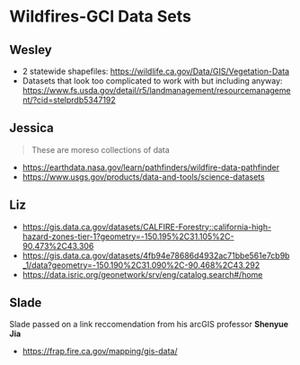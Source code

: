 # Wildfires-GCI Data Sets

## Wesley 
* 2 statewide shapefiles: https://wildlife.ca.gov/Data/GIS/Vegetation-Data
* Datasets that look too complicated to work with but including anyway: https://www.fs.usda.gov/detail/r5/landmanagement/resourcemanagement/?cid=stelprdb5347192

## Jessica 
> These are moreso collections of data
* https://earthdata.nasa.gov/learn/pathfinders/wildfire-data-pathfinder
* https://www.usgs.gov/products/data-and-tools/science-datasets

## Liz
* https://gis.data.ca.gov/datasets/CALFIRE-Forestry::california-high-hazard-zones-tier-1?geometry=-150.195%2C31.105%2C-90.473%2C43.306
* https://gis.data.ca.gov/datasets/4fb94e78686d4932ac71bbe561e7cb9b_1/data?geometry=-150.190%2C31.090%2C-90.468%2C43.292
* https://data.isric.org/geonetwork/srv/eng/catalog.search#/home

## Slade
Slade passed on a link reccomendation from his arcGIS professor **Shenyue Jia**
* https://frap.fire.ca.gov/mapping/gis-data/
